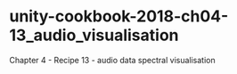 # unity-cookbook-2018-ch04-13_audio_visualisation
Chapter 4 - Recipe 13 - audio data spectral visualisation
